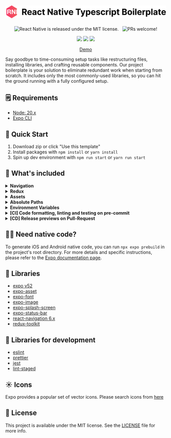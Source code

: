 <h1 align="center">
  <img src='https://github.com/wataru-maeda/react-native-boilerplate/blob/main/__DELELE_ME__/banner.png' width='600'>
</h1>

<p align="center">
  <img src="https://img.shields.io/badge/license-MIT-blue.svg" alt="React Native is released under the MIT license." />
  <img src="https://github.com/wataru-maeda/react-native-boilerplate/actions/workflows/preview.yml/badge.svg" alt="" />
  <img src="https://github.com/wataru-maeda/react-native-boilerplate/actions/workflows/test.yml/badge.svg" alt="" />
  <img src="https://img.shields.io/badge/PRs-welcome-brightgreen.svg" alt="PRs welcome!" />
</p>

<p align="center">
  <img src='https://github.com/wataru-maeda/react-native-boilerplate/blob/feat/expo-router/__DELELE_ME__/demo-dark-theme.gif' width='150px'>
  <img src='https://github.com/wataru-maeda/react-native-boilerplate/blob/feat/expo-router/__DELELE_ME__/demo-light-theme.gif' width='150px'>
  <img src='https://github.com/wataru-maeda/react-native-boilerplate/blob/feat/expo-router/__DELELE_ME__/demo-web.gif'>
</p>

<p align="center">
  <a href="https://expo.dev/%40wataru/react-native-boilerplate?serviceType=eas&distribution=expo-go&scheme=exp%2Breact-native-boilerplate&channel=main&sdkVersion=52.0.0">
    Demo
  </a>
</p>


Say goodbye to time-consuming setup tasks like restructuring files, installing libraries, and crafting reusable components. Our project boilerplate is your solution to eliminate redundant work when starting from scratch. It includes only the most commonly-used libraries, so you can hit the ground running with a fully configured setup.

## 🗒️ Requirements

- [Node: 20.x](https://nodejs.org/en)
- [Expo CLI](https://docs.expo.dev/more/expo-cli/)

## 🚀 Quick Start

1. Download zip or click "Use this template"
1. Install packages with `npm install` or `yarn install`
1. Spin up dev environment with `npm run start` or `yarn run start`

## 🤖 What's included


<details>
  <summary><b>Navigation</b></summary>
  
####
Utilizes `react-navigation v6` for stack, tab, and drawer navigation configurations as the default setup.
Flexibility in modifying navigation styles. For adjustments to the navigation style, refer to the implementation details in [Stack.tsx](https://github.com/wataru-maeda/react-native-boilerplate/blob/main/src/navigator/stack/Stack.tsx), [Drawer.tsx](https://github.com/wataru-maeda/react-native-boilerplate/blob/main/src/navigator/drawer/Drawer.tsx), and [Tab.tsx](https://github.com/wataru-maeda/react-native-boilerplate/blob/main/src/navigator/tab/Tab.tsx).

#### Simplified navigation structure customization:
- To omit a navigation type, such as drawer navigation, simply remove the corresponding drawer file. Alterations to the navigation type can be effortlessly made by substituting the navigation configuration in [Navigator.tsx](https://github.com/wataru-maeda/react-native-boilerplate/blob/main/src/navigator/Navigator.tsx#L5) with your preferred choice between tab or stack navigation.

#### Dynamic navigation switching based on user status:
  - Integration of login and signup functionality is crucial for apps requiring user authentication. The navigation scheme should adapt according to the user's authentication status.
  - The [navigator](https://github.com/wataru-maeda/react-native-boilerplate/blob/main/src/navigator/Navigator.tsx#L17-L22) allows for the configuration of distinct navigation paths contingent on whether the user is logged in or not.

</details>

<details>
  <summary><b>Redux</b></summary>

####

Redux Hooks are pre-configured for immediate use.
- Learn how to set up Redux Hooks by reviewing [app.slice.ts](https://github.com/wataru-maeda/react-native-boilerplate/blob/main/src/modules/app/app.slice.ts).
- Discover the application of Redux Hooks in [Navigator.tsx](https://github.com/wataru-maeda/react-native-boilerplate/blob/main/src/navigator/Navigator.tsx#L18).
    
Access all Redux modules within the [modules folder](https://github.com/wataru-maeda/react-native-boilerplate/blob/main/src/modules).The boilerplate includes Redux Hooks integration for straightforward state management. For an illustration of module utilization, refer to [app.slice.ts](https://github.com/wataru-maeda/react-native-boilerplate/blob/main/src/modules/app/app.slice.ts).
- To create a new module, replicate [app.slice.ts](https://github.com/wataru-maeda/react-native-boilerplate/blob/main/src/modules/app/app.slice.ts), rename it appropriately within the modules directory, and subsequently incorporate the module into the [store](https://github.com/wataru-maeda/react-native-boilerplate/blob/main/src/utils/store.ts#L9). The process is designed to be straightforward and efficient.

</details>

<details>
  <summary><b>Assets</b></summary>

####

This project centralizes the management of assets, including images, icons, and fonts, within the [theme directory](https://github.com/wataru-maeda/react-native-boilerplate/blob/main/src/theme). For seamless integration of new assets, ensure their importation into the designated files where they will be utilized. This approach facilitates streamlined access to all assets via the theme structure.
To further optimize performance, asset preloading has been incorporated into the boilerplate. This setup also supports the use of SVG files, offering extensive flexibility in managing visual resources. Assets are made effortlessly accessible for implementation across the project by importing them directly from the theme.


</details>

<details>
  <summary><b>Absolute Paths</b></summary>

####

Navigating through complex project architectures with deeply nested folders often complicates the use of relative paths, potentially leading to errors. To alleviate this issue, our boilerplate simplifies the development process by facilitating the use of absolute paths. This means you can replace convoluted relative paths like `../../../components/Button` with straightforward references such as `@/components/Button` in your import statements.
The implementation for this feature is configured within both the [babel.config.js](https://github.com/wataru-maeda/react-native-boilerplate/blob/main/babel.config.js) and [tsconfig.json](https://github.com/wataru-maeda/react-native-boilerplate/blob/main/tsconfig.json) files. These configurations ensure a hassle-free experience in utilizing absolute paths across your project, enhancing clarity and reducing the likelihood of path-related errors.


</details>

<details>
  <summary><b>Environment Variables</b></summary>

####

Environment variables can be defined within the respective files for different deployment stages: [.env.development](https://github.com/wataru-maeda/react-native-boilerplate/blob/main/.env.development) for development, [.env.production](https://github.com/wataru-maeda/react-native-boilerplate/blob/main/.env.production) for production, and [.env.test](https://github.com/wataru-maeda/react-native-boilerplate/blob/main/.env.test) for test.
- To spinup the project in a ***development*** environment, execute `npm run start:dev`. Conversely, for launching the project in a ***production***, use `npm run start`.
- It is imperative to avoid storing sensitive information, such as private keys, within variables prefixed by `EXPO_PUBLIC_`. For comprehensive guidelines on securely managing sensitive data, refer to the recommendations provided in [storing sensitive info](https://reactnative.dev/docs/security#storing-sensitive-info).

</details>

<details>
  <summary><b>[CI] Code formatting, linting and testing on pre-commit</b></summary>

####

- Configurations for Eslint, Prettier, and Jest have been meticulously established to ensure your code remains clean and adheres to best practices. Here's a breakdown of how these tools enhance your development workflow:
1. Throughout the coding process, these integrated tools proactively scan and refine your code. Activating the 'Format on Save' feature further streamlines this process, automatically tidying your code with each save.
2. Committing changes triggers a pre-commit script that meticulously checks, formats, and tests your code. This comprehensive review process ensures your contributions are both error-free and stylistically consistent.
3. Successfully navigating through the stages of code verification, formatting, and testing empowers you to commit your changes with absolute confidence. You can rest assured knowing your code is not only efficient but also meets the highest standards of quality and reliability.


</details>

<details>
  <summary><b>[CD] Release previews on Pull-Request</b></summary>

####

- When you've completed your work and need to share a preview with the QA team, our boilerplate automates the distribution process for you. Here's how it works:
1. Whenever you create a pull request (PR) or merge, it automatically generates a preview channel in your Expo account.
2. You don't need to run 'eas' commands every time you create a PR; the process is streamlined for you.
3. The continuous delivery (CD) process is managed through the [preview.yml](https://github.com/wataru-maeda/react-native-boilerplate/blob/main/.github/workflows/preview.yml) configuration file, which utilizes [expo-github-action](https://github.com/expo/expo-github-action).

To set up the CD workflow, follow these steps:
1. Create an `EXPO_TOKEN` in your Expo account. You can do this by visiting [this link](https://expo.dev/accounts/%5Baccount%5D/settings/access-tokens).
2. In your GitHub repository, go to **Settings**, then navigate to **Secrets and variables** -> **Actions** -> **Add new repository secret**. Make sure to name the secret as `EXPO_TOKEN`.
3. Update `name`, `slug`, `owner`, `projectId` and `url` in [app.json](https://github.com/wataru-maeda/react-native-boilerplate/blob/main/app.json):
4. Update in `name`, `slug`, `projectId`, `ios`, `android` in [app.config.ts](https://github.com/wataru-maeda/react-native-boilerplate/blob/main/app.config.ts)
6. After you push changes to the main branch, a new preview will be created automatically.


</details>

## 🧑‍💻 Need native code?

To generate iOS and Android native code, you can run `npx expo prebuild` in the project's root directory. For more details and specific instructions, please refer to the [Expo documentation page](https://docs.expo.dev/workflow/prebuild/).

## 🥇 Libraries

- [expo v52](https://docs.expo.dev/versions/v51.0.0)
- [expo-asset](https://docs.expo.dev/versions/latest/sdk/asset/)
- [expo-font](https://docs.expo.dev/versions/latest/sdk/font/)
- [expo-image](https://docs.expo.dev/versions/latest/sdk/image/)
- [expo-splash-screen](https://docs.expo.dev/versions/latest/sdk/splash-screen/)
- [expo-status-bar](https://docs.expo.dev/versions/latest/sdk/status-bar/)
- [react-navigation 6.x](https://github.com/react-navigation/react-navigation)
- [redux-toolkit](https://redux-toolkit.js.org/)

## 🥈 Libraries for development

- [eslint](https://github.com/eslint/eslint)
- [prettier](https://github.com/prettier/prettier)
- [jest](https://jestjs.io/)
- [lint-staged](https://github.com/okonet/lint-staged)

## ☀️ Icons

Expo provides a popular set of vector icons. Please search icons from [here](https://icons.expo.fyi/)


## 📓 License

This project is available under the MIT license. See the [LICENSE](https://github.com/wataru-maeda/react-native-boilerplate/blob/main/LICENSE) file for more info.